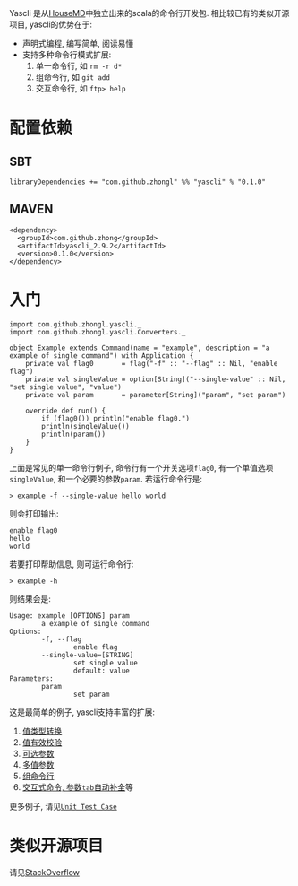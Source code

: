 Yascli 是从[HouseMD](http://github.com/zhongl/housemd)中独立出来的scala的命令行开发包.
相比较已有的类似开源项目, yascli的优势在于:

- 声明式编程, 编写简单, 阅读易懂
- 支持多种命令行模式扩展:
    1. 单一命令行, 如 `rm -r d*`
    1. 组命令行, 如 `git add`
    1. 交互命令行, 如 `ftp> help`

# 配置依赖

## SBT

`libraryDependencies += "com.github.zhongl" %% "yascli" % "0.1.0"`

## MAVEN

    <dependency>
      <groupId>com.github.zhong</groupId>
      <artifactId>yascli_2.9.2</artifactId>
      <version>0.1.0</version>
    </dependency>

# 入门

    import com.github.zhongl.yascli._
    import com.github.zhongl.yascli.Converters._

    object Example extends Command(name = "example", description = "a example of single command") with Application {
        private val flag0       = flag("-f" :: "--flag" :: Nil, "enable flag")
        private val singleValue = option[String]("--single-value" :: Nil, "set single value", "value")
        private val param       = parameter[String]("param", "set param")

        override def run() {
            if (flag0()) println("enable flag0.")
            println(singleValue())
            println(param())
        }
    }

上面是常见的单一命令行例子, 命令行有一个开关选项`flag0`, 有一个单值选项`singleValue`, 和一个必要的参数`param`. 若运行命令行是:

    > example -f --single-value hello world

则会打印输出:

    enable flag0
    hello
    world

若要打印帮助信息, 则可运行命令行:

    > example -h

则结果会是:

    Usage: example [OPTIONS] param
            a example of single command
    Options:
            -f, --flag
                    enable flag
            --single-value=[STRING]
                    set single value
                    default: value
    Parameters:
            param
                    set param

这是最简单的例子, yascli支持丰富的扩展:

1. [值类型转换](https://github.com/zhongl/yascli/blob/master/src/test/scala/com/github/zhongl/yascli/CommandSpec.scala)
1. [值有效校验](https://github.com/zhongl/yascli/blob/master/src/test/scala/com/github/zhongl/yascli/CommandSpec.scala)
1. [可选参数](https://github.com/zhongl/yascli/blob/master/src/test/scala/com/github/zhongl/yascli/CommandSpec.scala)
1. [多值参数](https://github.com/zhongl/yascli/blob/master/src/test/scala/com/github/zhongl/yascli/CommandSpec.scala)
1. [组命令行](https://github.com/zhongl/yascli/blob/master/src/test/scala/com/github/zhongl/yascli/SuiteSpec.scala)
1. [交互式命令, 参数`tab`自动补全](https://github.com/zhongl/yascli/blob/master/src/test/scala/com/github/zhongl/yascli/ShellSpec.scala)等

更多例子, 请见[`Unit Test Case`](https://github.com/zhongl/yascli/tree/master/src/test/scala/com/github/zhongl/yascli)

# 类似开源项目

请见[StackOverflow](http://stackoverflow.com/questions/2315912/scala-best-way-to-parse-command-line-parameters-cli)

